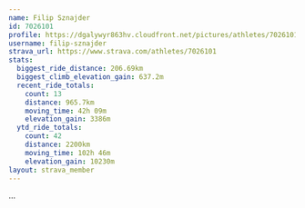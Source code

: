 ```yaml
---
name: Filip Sznajder
id: 7026101
profile: https://dgalywyr863hv.cloudfront.net/pictures/athletes/7026101/2123836/17/large.jpg
username: filip-sznajder
strava_url: https://www.strava.com/athletes/7026101
stats:
  biggest_ride_distance: 206.69km
  biggest_climb_elevation_gain: 637.2m
  recent_ride_totals:
    count: 13
    distance: 965.7km
    moving_time: 42h 09m
    elevation_gain: 3386m
  ytd_ride_totals:
    count: 42
    distance: 2200km
    moving_time: 102h 46m
    elevation_gain: 10230m
layout: strava_member
--- 
```

...
